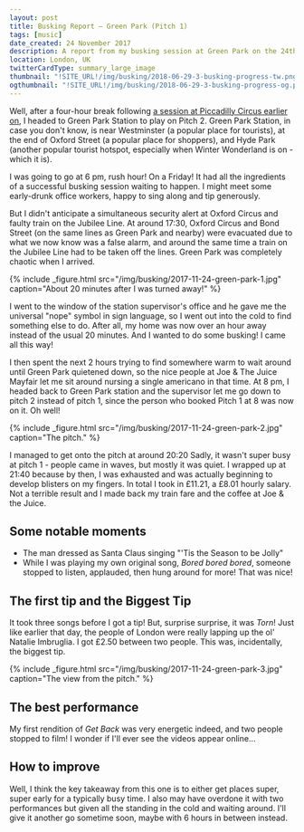 ```yaml
---
layout: post
title: Busking Report – Green Park (Pitch 1)
tags: [music]
date_created: 24 November 2017
description: A report from my busking session at Green Park on the 24th of November!
location: London, UK
twitterCardType: summary_large_image
thumbnail: "!SITE_URL!/img/busking/2018-06-29-3-busking-progress-tw.png"
ogthumbnail: "!SITE_URL!/img/busking/2018-06-29-3-busking-progress-og.png"
---
```


Well, after a four-hour break following [a session at Piccadilly Circus earlier on](/busking/2017-11-24-piccadilly-circus), I headed to Green Park Station to play on Pitch 2. Green Park Station, in case you don't know, is near Westminster (a popular place for tourists), at the end of Oxford Street (a popular place for shoppers), and Hyde Park (another popular tourist hotspot, especially when Winter Wonderland is on - which it is).

I was going to go at 6 pm, rush hour! On a Friday! It had all the ingredients of a successful busking session waiting to happen. I might meet some early-drunk office workers, happy to sing along and tip generously.

But I didn't anticipate a simultaneous security alert at Oxford Circus and faulty train on the Jubilee Line. At around 17:30, Oxford Circus and Bond Street (on the same lines as Green Park and nearby) were evacuated due to what we now know was a false alarm, and around the same time a train on the Jubilee Line had to be taken off the lines. Green Park was completely chaotic when I arrived.

{% include _figure.html src="/img/busking/2017-11-24-green-park-1.jpg" caption="About 20 minutes after I was turned away!" %}

I went to the window of the station supervisor's office and he gave me the universal "nope" symbol in sign language, so I went out into the cold to find something else to do. After all, my home was now over an hour away instead of the usual 20 minutes. And I wanted to do some busking! I came all this way!

I then spent the next 2 hours trying to find somewhere warm to wait around until Green Park quietened down, so the nice people at Joe & The Juice Mayfair let me sit around nursing a single americano in that time. At 8 pm, I headed back to Green Park station and the supervisor let me go down to pitch 2 instead of pitch 1, since the person who booked Pitch 1 at 8 was now on it. Oh well!

{% include _figure.html src="/img/busking/2017-11-24-green-park-2.jpg" caption="The pitch." %}

I managed to get onto the pitch at around 20:20 Sadly, it wasn't super busy at pitch 1 - people came in waves, but mostly it was quiet. I wrapped up at 21:40 because by then, I was exhausted and was actually beginning to develop blisters on my fingers. In total I took in £11.21, a £8.01 hourly salary. Not a terrible result and I made back my train fare and the coffee at Joe & the Juice.

## Some notable moments

- The man dressed as Santa Claus singing "'Tis the Season to be Jolly"
- While I was playing my own original song, _Bored bored bored_, someone stopped to listen, applauded, then hung around for more! That was nice!

## The first tip and the Biggest Tip

It took three songs before I got a tip! But, surprise surprise, it was _Torn_! Just like earlier that day, the people of London were really lapping up the ol' Natalie Imbruglia. I got £2.50 between two people. This was, incidentally, the biggest tip.

{% include _figure.html src="/img/busking/2017-11-24-green-park-3.jpg" caption="The view from the pitch." %}

## The best performance

My first rendition of _Get Back_ was very energetic indeed, and two people stopped to film! I wonder if I'll ever see the videos appear online...

## How to improve

Well, I think the key takeaway from this one is to either get places super, super early for a typically busy time. I also may have overdone it with two performances but given all the standing in the cold and waiting around. I'll give it another go sometime soon, maybe with 6 hours in between instead.
